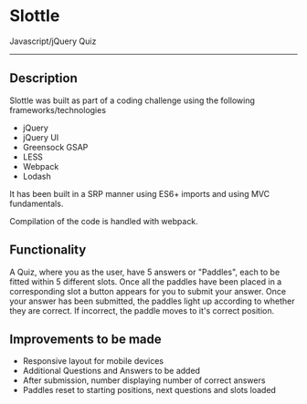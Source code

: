 # Slottle
 Javascript/jQuery Quiz

---

## Description

Slottle was built as part of a coding challenge using the following frameworks/technologies


- jQuery
- jQuery UI
- Greensock GSAP
- LESS
- Webpack
- Lodash

It has been built in a SRP manner using ES6+ imports and using MVC fundamentals.

Compilation of the code is handled with webpack.

## Functionality

A Quiz, where you as the user, have 5 answers or "Paddles", each to be fitted within 5 different slots. Once all the paddles have been placed in a corresponding slot a button appears for you to submit your answer. 
Once your answer has been submitted, the paddles light up according to whether they are correct. If incorrect, the paddle moves to it's correct position.

## Improvements to be made

- Responsive layout for mobile devices
- Additional Questions and Answers to be added
- After submission, number displaying number of correct answers
- Paddles reset to starting positions, next questions and slots loaded